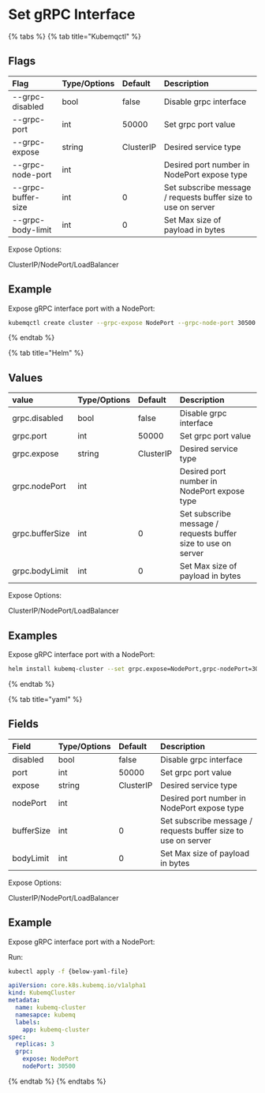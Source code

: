 # Set gRPC Interface


{% tabs %}
{% tab title="Kubemqctl" %}
## Flags

| Flag | Type/Options | Default | Description |
| :--- | :--- | :--- | :--- |
| --grpc-disabled | bool | false | Disable grpc interface |
| --grpc-port | int | 50000 | Set grpc port value |
| --grpc-expose | string | ClusterIP | Desired service type |
| --grpc-node-port | int |  | Desired port number in NodePort expose type |
| --grpc-buffer-size | int | 0 | Set subscribe message / requests buffer size to use on server |
| --grpc-body-limit | int | 0 | Set Max size of payload in bytes |

Expose Options:

ClusterIP/NodePort/LoadBalancer

## Example

Expose gRPC interface port with a NodePort:

```bash
kubemqctl create cluster --grpc-expose NodePort --grpc-node-port 30500
```
{% endtab %}

{% tab title="Helm" %}
## Values

| value | Type/Options | Default | Description |
| :--- | :--- | :--- | :--- |
| grpc.disabled | bool | false | Disable grpc interface |
| grpc.port | int | 50000 | Set grpc port value |
| grpc.expose | string | ClusterIP | Desired service type |
| grpc.nodePort | int |  | Desired port number in NodePort expose type |
| grpc.bufferSize | int | 0 | Set subscribe message / requests buffer size to use on server |
| grpc.bodyLimit | int | 0 | Set Max size of payload in bytes |

Expose Options:

ClusterIP/NodePort/LoadBalancer

## Examples

Expose gRPC interface port with a NodePort:

```bash
helm install kubemq-cluster --set grpc.expose=NodePort,grpc-nodePort=30500  -n kubemq kubemq-charts/kubemq
```
{% endtab %}

{% tab title="yaml" %}
## Fields

| Field | Type/Options | Default | Description |
| :--- | :--- | :--- | :--- |
| disabled | bool | false | Disable grpc interface |
| port | int | 50000 | Set grpc port value |
| expose | string | ClusterIP | Desired service type |
| nodePort | int |  | Desired port number in NodePort expose type |
| bufferSize | int | 0 | Set subscribe message / requests buffer size to use on server |
| bodyLimit | int | 0 | Set Max size of payload in bytes |

Expose Options:

ClusterIP/NodePort/LoadBalancer

## Example

Expose gRPC interface port with a NodePort:

Run:

```bash
kubectl apply -f {below-yaml-file}
```

```yaml
apiVersion: core.k8s.kubemq.io/v1alpha1
kind: KubemqCluster
metadata:
  name: kubemq-cluster
  namesapce: kubemq
  labels:
    app: kubemq-cluster
spec:
  replicas: 3
  grpc:
    expose: NodePort
    nodePort: 30500
```
{% endtab %}
{% endtabs %}

